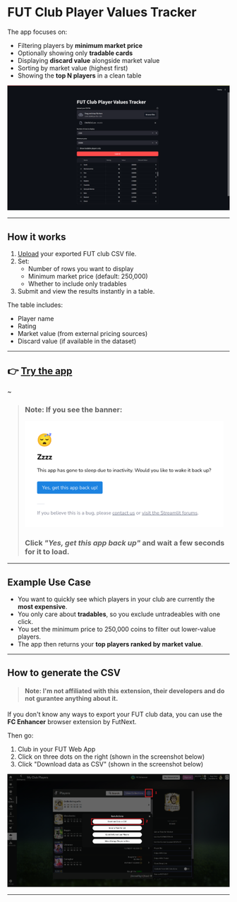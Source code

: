 # FUT Club Player Values Tracker


The app focuses on:
- Filtering players by **minimum market price**
- Optionally showing only **tradable cards**
- Displaying **discard value** alongside market value
- Sorting by market value (highest first)
- Showing the **top N players** in a clean table



![img_1.png](media/img_1.png)


---

## How it works
1. [Upload](#How-to-generate-the-CSV) your exported FUT club CSV file.
2. Set:
    - Number of rows you want to display
    - Minimum market price (default: 250,000)
    - Whether to include only tradables
3. Submit and view the results instantly in a table.

The table includes:
- Player name
- Rating
- Market value (from external pricing sources)
- Discard value (if available in the dataset)

---

## 👉 [Try the app](https://fut-club-player-values-tracker.streamlit.app/)

~

> ### Note: If you see the banner:
> <img src="media/sleep.png" alt="sleep" width="450">
>
> ### Click **_"Yes, get this app back up"_** and wait a few seconds for it to load.



---

## Example Use Case
- You want to quickly see which players in your club are currently the **most expensive**.
- You only care about **tradables**, so you exclude untradeables with one click.
- You set the minimum price to 250,000 coins to filter out lower-value players.
- The app then returns your **top players ranked by market value**.

---
## How to generate the CSV

> #### Note: I'm not affiliated with this extension, their developers and do not gurantee anything about it.

If you don't know any ways to export your FUT club data, you can use the **FC Enhancer** browser extension by FutNext.

Then go:
1. Club in your FUT Web App
2. Click on three dots on the right (shown in the screenshot below)
3. Click "Download data as CSV" (shown in the screenshot below)


![img.png](media/img.png)

---


